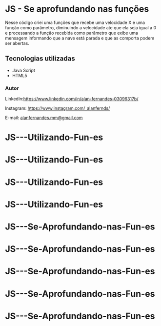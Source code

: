 # JS - Se aprofundando nas funções

Nesse código criei uma funções que recebe uma velocidade X e uma função como parâmetro, diminuindo a velocidade ate que ela seja igual a 0 e processando a função recebida como parâmetro que exibe uma mensagem informando que a nave está parada e que as comporta podem ser abertas.


## Tecnologias utilizadas 

* Java Script
* HTML5

### Autor

LinkedIn:https://www.linkedin.com/in/alan-fernandes-03096317b/

Instagram: https://www.instagram.com/_alanfernds/

E-mail: alanfernandes.mm@gmail.com

# JS---Utilizando-Fun-es
# JS---Utilizando-Fun-es
# JS---Utilizando-Fun-es
# JS---Utilizando-Fun-es
# JS---Se-Aprofundando-nas-Fun-es
# JS---Se-Aprofundando-nas-Fun-es
# JS---Se-Aprofundando-nas-Fun-es
# JS---Se-Aprofundando-nas-Fun-es
# JS---Se-Aprofundando-nas-Fun-es
